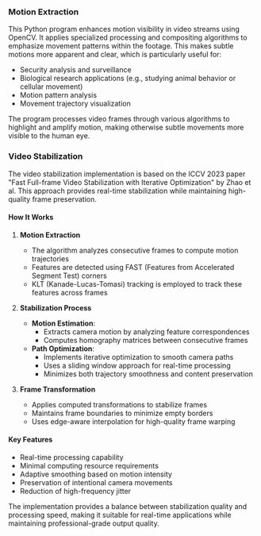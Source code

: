 ### Motion Extraction

This Python program enhances motion visibility in video streams using OpenCV. It applies specialized processing and compositing algorithms to emphasize movement patterns within the footage. This makes subtle motions more apparent and clear, which is particularly useful for:
- Security analysis and surveillance
- Biological research applications (e.g., studying animal behavior or cellular movement)
- Motion pattern analysis
- Movement trajectory visualization

The program processes video frames through various algorithms to highlight and amplify motion, making otherwise subtle movements more visible to the human eye.

### Video Stabilization

The video stabilization implementation is based on the ICCV 2023 paper "Fast Full-frame Video Stabilization with Iterative Optimization" by Zhao et al. This approach provides real-time stabilization while maintaining high-quality frame preservation.

#### How It Works

1. **Motion Extraction**

   - The algorithm analyzes consecutive frames to compute motion trajectories
   - Features are detected using FAST (Features from Accelerated Segment Test) corners
   - KLT (Kanade-Lucas-Tomasi) tracking is employed to track these features across frames

2. **Stabilization Process**

   - **Motion Estimation**:
     - Extracts camera motion by analyzing feature correspondences
     - Computes homography matrices between consecutive frames
   - **Path Optimization**:
     - Implements iterative optimization to smooth camera paths
     - Uses a sliding window approach for real-time processing
     - Minimizes both trajectory smoothness and content preservation

3. **Frame Transformation**
   - Applies computed transformations to stabilize frames
   - Maintains frame boundaries to minimize empty borders
   - Uses edge-aware interpolation for high-quality frame warping

#### Key Features

- Real-time processing capability
- Minimal computing resource requirements
- Adaptive smoothing based on motion intensity
- Preservation of intentional camera movements
- Reduction of high-frequency jitter

The implementation provides a balance between stabilization quality and processing speed, making it suitable for real-time applications while maintaining professional-grade output quality.
